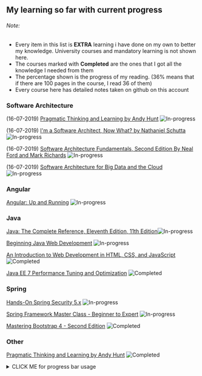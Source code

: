 ## My learning so far with current progress
###### Note:
- Every item in this list is **EXTRA** learning i have done on my own to better my knowledge. University courses and mandatory learning is not shown here.
- The courses marked with **Completed** are the ones that I got all the knowledge I needed from them
- The percentage shown is the progress of my reading. (36% means that if there are 100 pages in the course, I read 36 of them)
- Every course here has detailed notes taken on github on this account

### Software Architecture
(16-07-2019) [Pragmatic Thinking and Learning by Andy Hunt](https://learning.oreilly.com/library/view/pragmatic-thinking-and/9781680500196/)
![In-progress](http://progressed.io/bar/12?title=In-progress) 

(16-07-2019) [I'm a Software Architect, Now What? by Nathaniel Schutta](https://learning.oreilly.com/library/view/im-a-software/9781491935842/)
![In-progress](http://progressed.io/bar/5?title=In-progress)

(16-07-2019) [Software Architecture Fundamentals, Second Edition By Neal Ford and Mark Richards](https://learning.oreilly.com/videos/software-architecture-fundamentals/9781491998991)
![In-progress](http://progressed.io/bar/0?title=In-progress)

(16-07-2019) [Software Architecture for Big Data and the Cloud](https://learning.oreilly.com/library/view/software-architecture-for/9780128093382)
![In-progress](http://progressed.io/bar/0?title=In-progress)

### Angular 
[Angular: Up and Running](https://learning.oreilly.com/library/view/angular-up-and/9781491999820/)
![In-progress](http://progressed.io/bar/8?title=In-progress) 

### Java
[Java: The Complete Reference, Eleventh Edition, 11th Edition](https://learning.oreilly.com/library/view/java-the-complete/9781260440249/)![In-progress](http://progressed.io/bar/29?title=In-progress) 

[Beginning Java Web Development](https://learning.oreilly.com/library/view/beginning-java-web/9781771376051/)
![In-progress](http://progressed.io/bar/29?title=In-progress) 

[An Introduction to Web Development in HTML, CSS, and JavaScript](https://learning.oreilly.com/library/view/an-introduction-to/9781491923320/)
![Completed](http://progressed.io/bar/70?title=Completed) 

[Java EE 7 Performance Tuning and Optimization](https://learning.oreilly.com/library/view/java-ee-7/9781782176428/)
![Completed](http://progressed.io/bar/69?title=Completed) 

### Spring
[Hands-On Spring Security 5.x](https://learning.oreilly.com/library/view/hands-on-spring-security/9781789802931/)
![In-progress](http://progressed.io/bar/72?title=In-progress) 

[Spring Framework Master Class - Beginner to Expert](https://learning.oreilly.com/library/view/spring-framework-master/9781788994576/)
![In-progress](http://progressed.io/bar/36?title=In-progress) 


[Mastering Bootstrap 4 - Second Edition](https://learning.oreilly.com/library/view/mastering-bootstrap-4/9781788834902/)
![Completed](http://progressed.io/bar/31?title=Completed) 

### Other
[Pragmatic Thinking and Learning by Andy Hunt](https://learning.oreilly.com/library/view/pragmatic-thinking-and/9781680500196/)
![Completed](http://progressed.io/bar/44?title=Completed) 

<details><summary>CLICK ME for progress bar usage</summary>
<p>

#### Progress bar Tutorial

```
[![Gitter](https://badges.gitter.im/Join%20Chat.svg)](https://gitter.im/fehmicansaglam/progressed.io?utm_source=badge&utm_medium=badge&utm_campaign=pr-badge&utm_content=badge)

http://progressed.io/bar/28
![Progress](http://progressed.io/bar/28)   

http://progressed.io/bar/28?title=progress
![Progress](http://progressed.io/bar/28?title=progress)   

http://progressed.io/bar/58
![Progress](http://progressed.io/bar/58)   

http://progressed.io/bar/59?title=completed
![Progress](http://progressed.io/bar/58?title=completed)  

http://progressed.io/bar/91
![Progress](http://progressed.io/bar/91)  

http://progressed.io/bar/91?title=done
![Progress](http://progressed.io/bar/91?title=done)   

http://progressed.io/bar/7?scale=10&title=mark&suffix=X
![Progress](http://progressed.io/bar/7?scale=10&title=mark&suffix=X)   
```


</p>
</details>
